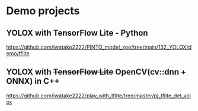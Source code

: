 # Demo projects

## YOLOX with TensorFlow Lite - Python
https://github.com/iwatake2222/PINTO_model_zoo/tree/main/132_YOLOX/demo/tflite

## YOLOX with ~~TensorFlow Lite~~ OpenCV(cv::dnn + ONNX) in C++
https://github.com/iwatake2222/play_with_tflite/tree/master/pj_tflite_det_yolox
